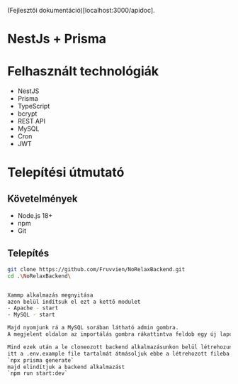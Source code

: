 (Fejlesztői dokumentáció)[localhost:3000/apidoc].
# NestJs + Prisma

# Felhasznált technológiák
- NestJS
- Prisma
- TypeScript
- bcrypt
- REST API
- MySQL
- Cron
- JWT

# Telepítési útmutató

## Követelmények

- Node.js 18+
- npm 
- Git

## Telepítés

```bash
git clone https://github.com/Fruvvien/NoRelaxBackend.git
cd .\NoRelaxBackend\


Xammp alkalmazás megnyitása
azon belül indítsuk el ezt a kettő modulet
- Apache - start
- MySQL - start

Majd nyomjunk rá a MySQL sorában látható admin gombra.
A megjelent oldalon az importálás gombra rákattintva feldob egy új lapot, ahol láthatunk egy fájlbehelyezést arra kattintva a továbbiakban kiválasztjuk a norelax.sql filet

Mind ezek után a le cloneozott backend alkalmazásunkon belül létrehozunk egy új file-t amit elnevezünk .env-nek
itt a .env.example file tartalmát átmásoljuk ebbe a létrehozott fileba és ezek után lefuttatjuk a következő commandokat `npm install`
`npx prisma generate`
majd elindítjuk a backend alkalmazást
`npm run start:dev`

